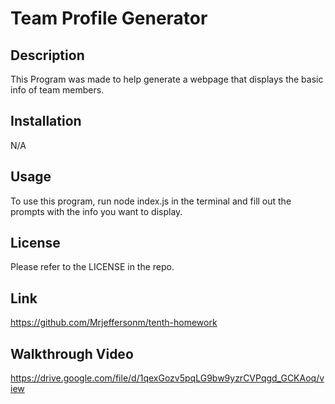 # Team Profile Generator

## Description

This Program was made to help generate a webpage that displays the basic info of team members.

## Installation

N/A

## Usage

To use this program, run node index.js in the terminal and fill out the prompts with the info you want to display.

## License

Please refer to the LICENSE in the repo.

## Link

https://github.com/Mrjeffersonm/tenth-homework

## Walkthrough Video
https://drive.google.com/file/d/1qexGozv5pqLG9bw9yzrCVPqgd_GCKAoq/view
